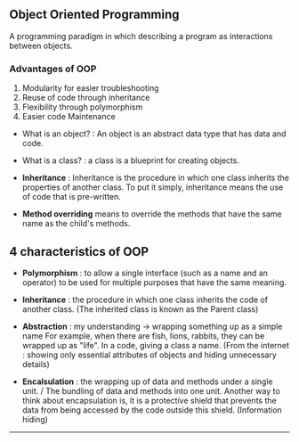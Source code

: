 ## Object Oriented Programming
A programming paradigm in which describing a program as interactions between objects.
### Advantages of OOP
1. Modularity for easier troubleshooting
2. Reuse of code through inheritance
3. Flexibility through polymorphism
4. Easier code Maintenance

* What is an object? : An object is an abstract data type that has data and code.
* What is a class? : a class is a blueprint for creating objects.

* **Inheritance** : Inheritance is the procedure in which one class inherits the properties of another class.
To put it simply, inheritance means the use of code that is pre-written.

* **Method overriding** means to override the methods that have the same name as the child's methods.

## 4 characteristics of OOP
* **Polymorphism** : to allow a single interface (such as a name and an operator) to be used for multiple purposes that have the same
meaning.

* **Inheritance** : the procedure in which one class inherits the code of another class. (The inherited class is known as the Parent class)

* **Abstraction** : my understanding -> wrapping something up as a simple name
For example, when there are fish, lions, rabbits, they can be wrapped up as "life". In a code, giving a class a name.
(From the internet : showing only essential attributes of objects and hiding unnecessary details)

* **Encalsulation** :  the wrapping up of data and methods under a single unit. / The bundling of data and methods into one unit.
Another way to think about encapsulation is, it is a protective shield that prevents the data from being accessed by the code outside this shield. (Information hiding)
-----
